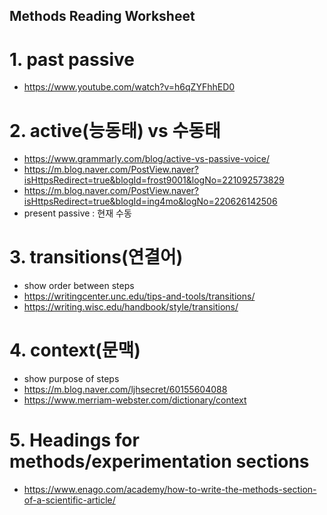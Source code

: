 ## Methods Reading Worksheet

# 1. past passive 
- https://www.youtube.com/watch?v=h6qZYFhhED0

# 2. active(능동태) vs 수동태
- https://www.grammarly.com/blog/active-vs-passive-voice/
- https://m.blog.naver.com/PostView.naver?isHttpsRedirect=true&blogId=frost9001&logNo=221092573829
- https://m.blog.naver.com/PostView.naver?isHttpsRedirect=true&blogId=ing4mo&logNo=220626142506
- present passive : 현재 수동

# 3. transitions(연결어)
- show order between steps
- https://writingcenter.unc.edu/tips-and-tools/transitions/
- https://writing.wisc.edu/handbook/style/transitions/

# 4. context(문맥)
- show purpose of steps
- https://m.blog.naver.com/ljhsecret/60155604088
- https://www.merriam-webster.com/dictionary/context

# 5. Headings for methods/experimentation sections
- https://www.enago.com/academy/how-to-write-the-methods-section-of-a-scientific-article/
